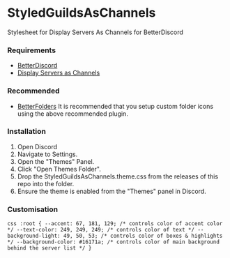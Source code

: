 # StyledGuildsAsChannels
Stylesheet for Display Servers As Channels for BetterDiscord

### Requirements
- [BetterDiscord](https://betterdiscord.net/)
- [Display Servers as Channels](https://betterdiscordlibrary.com/plugins/Display%20Servers%20As%20Channels)

### Recommended
- [BetterFolders](https://betterdiscordlibrary.com/plugins/BetterFolders)
It is recommended that you setup custom folder icons using the above recommended plugin.

### Installation
1. Open Discord
2. Navigate to Settings.
3. Open the "Themes" Panel.
4. Click "Open Themes Folder".
5. Drop the StyledGuildsAsChannels.theme.css from the releases of this repo into the folder.
6. Ensure the theme is enabled from the "Themes" panel in Discord.

### Customisation
`css
:root {
    --accent: 67, 181, 129; /* controls color of accent color */
	--text-color: 249, 249, 249; /* controls color of text */
	--background-light: 49, 50, 53; /* controls color of boxes & highlights */
	--background-color: #16171a; /* controls color of main background behind the server list */
}
`
